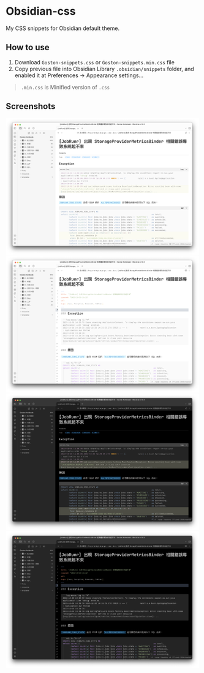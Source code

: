 # Obsidian-css

My CSS snippets for Obsidian default theme.

## How to use

1. Download `Goston-snippets.css` or `Goston-snippets.min.css` file 
2. Copy previous file into Obsidian Library `.obsidian/snippets` folder, and enabled it at Preferences → Appearance settings...

> `.min.css` is Minified version of `.css`

## Screenshots

![Screenshot](01.png)
![Screenshot](02.png)
![Screenshot](03.png)
![Screenshot](04.png)
